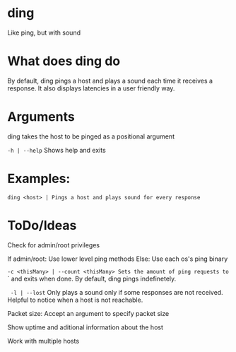 # ding
 Like ping, but with sound
# What does ding do
By default, ding pings a host and plays a sound each time it receives a response. It also displays latencies in a user friendly way.

# Arguments
ding takes the host to be pinged as a positional argument

`-h | --help`
Shows help and exits

# Examples:

```
ding <host> | Pings a host and plays sound for every response
```

# ToDo/Ideas
Check for admin/root privileges

If admin/root: Use lower level ping methods
Else: Use each os's ping binary


`-c <thisMany> | --count <thisMany>
Sets the amount of ping requests to `<thisMany>` and exits when done. By default, ding pings indefinetely.

` -l | --lost`
Only plays a sound only if some responses are not received. Helpful to notice when a host is not reachable.

Packet size: Accept an argument to specify packet size

Show uptime and aditional information about the host

Work with multiple hosts
